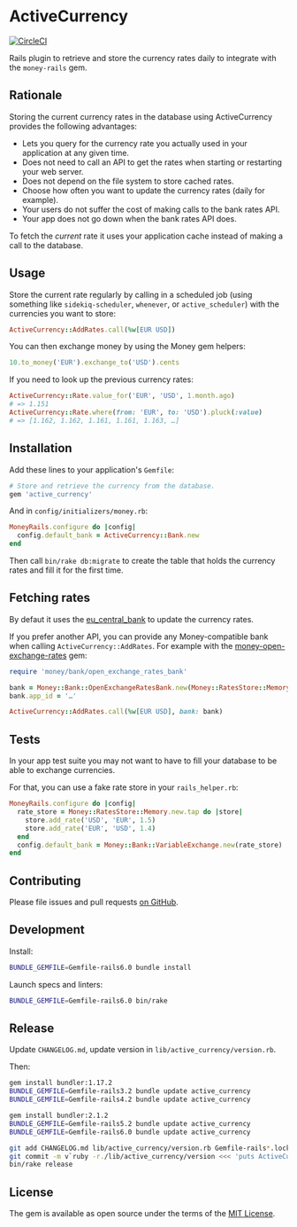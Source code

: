 # ActiveCurrency

[![CircleCI](https://circleci.com/gh/sunny/active_currency.svg?style=svg)](https://circleci.com/gh/sunny/active_currency)

Rails plugin to retrieve and store the currency rates daily to integrate
with the `money-rails` gem.

## Rationale

Storing the current currency rates in the database using ActiveCurrency
provides the following advantages:

- Lets you query for the currency rate you actually used in your application at
  any given time.
- Does not need to call an API to get the rates when starting or restarting
  your web server.
- Does not depend on the file system to store cached rates.
- Choose how often you want to update the currency rates (daily for example).
- Your users do not suffer the cost of making calls to the bank rates API.
- Your app does not go down when the bank rates API does.

To fetch the *current* rate it uses your application cache instead of making
a call to the database.

## Usage

Store the current rate regularly by calling in a scheduled job (using something
like `sidekiq-scheduler`, `whenever`, or `active_scheduler`) with the currencies
you want to store:

```rb
ActiveCurrency::AddRates.call(%w[EUR USD])
```

You can then exchange money by using the Money gem helpers:

```rb
10.to_money('EUR').exchange_to('USD').cents
```

If you need to look up the previous currency rates:

```rb
ActiveCurrency::Rate.value_for('EUR', 'USD', 1.month.ago)
# => 1.151
ActiveCurrency::Rate.where(from: 'EUR', to: 'USD').pluck(:value)
# => [1.162, 1.162, 1.161, 1.161, 1.163, …]
```

## Installation

Add these lines to your application's `Gemfile`:

```rb
# Store and retrieve the currency from the database.
gem 'active_currency'
```

And in `config/initializers/money.rb`:

```rb
MoneyRails.configure do |config|
  config.default_bank = ActiveCurrency::Bank.new
end
```

Then call `bin/rake db:migrate` to create the table that holds
the currency rates and fill it for the first time.

## Fetching rates

By defaut it uses the [eu_central_bank] to update the currency rates.

If you prefer another API, you can provide any Money-compatible bank when
calling `ActiveCurrency::AddRates`. For example with the
[money-open-exchange-rates] gem:

```rb
require 'money/bank/open_exchange_rates_bank'

bank = Money::Bank::OpenExchangeRatesBank.new(Money::RatesStore::Memory.new)
bank.app_id = '…'

ActiveCurrency::AddRates.call(%w[EUR USD], bank: bank)
```

## Tests

In your app test suite you may not want to have to fill your database to be
able to exchange currencies.

For that, you can use a fake rate store in your `rails_helper.rb`:

```rb
MoneyRails.configure do |config|
  rate_store = Money::RatesStore::Memory.new.tap do |store|
    store.add_rate('USD', 'EUR', 1.5)
    store.add_rate('EUR', 'USD', 1.4)
  end
  config.default_bank = Money::Bank::VariableExchange.new(rate_store)
end
```

## Contributing

Please file issues and pull requests
[on GitHub](https://github.com/sunny/active_currency).

## Development

Install:

```sh
BUNDLE_GEMFILE=Gemfile-rails6.0 bundle install
```

Launch specs and linters:

```sh
BUNDLE_GEMFILE=Gemfile-rails6.0 bin/rake
```

## Release

Update `CHANGELOG.md`, update version in `lib/active_currency/version.rb`.

Then:

```sh
gem install bundler:1.17.2
BUNDLE_GEMFILE=Gemfile-rails3.2 bundle update active_currency
BUNDLE_GEMFILE=Gemfile-rails4.2 bundle update active_currency

gem install bundler:2.1.2
BUNDLE_GEMFILE=Gemfile-rails5.2 bundle update active_currency
BUNDLE_GEMFILE=Gemfile-rails6.0 bundle update active_currency

git add CHANGELOG.md lib/active_currency/version.rb Gemfile-rails*.lock
git commit -m v`ruby -r./lib/active_currency/version <<< 'puts ActiveCurrency::VERSION'`
bin/rake release
```

## License

The gem is available as open source under the terms of the
[MIT License](http://opensource.org/licenses/MIT).

[eu_central_bank]: https://github.com/RubyMoney/eu_central_bank
[money-open-exchange-rates]: https://github.com/spk/money-open-exchange-rates
